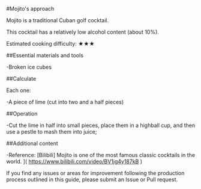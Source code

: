 #Mojito's approach

Mojito is a traditional Cuban golf cocktail.

This cocktail has a relatively low alcohol content (about 10%).

Estimated cooking difficulty: ★★★

##Essential materials and tools

-Broken ice cubes

##Calculate

Each one:

-A piece of lime (cut into two and a half pieces)

##Operation

-Cut the lime in half into small pieces, place them in a highball cup, and then use a pestle to mash them into juice;

##Additional content

-Reference: [Bilibili] Mojito is one of the most famous classic cocktails in the world. ]( https://www.bilibili.com/video/BV1jg4y187kB )

If you find any issues or areas for improvement following the production process outlined in this guide, please submit an Issue or Pull request.
